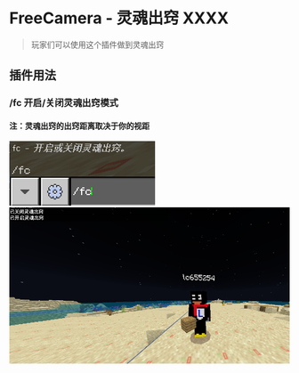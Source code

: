 # FreeCamera - 灵魂出窍 XXXX

> 玩家们可以使用这个插件做到灵魂出窍

## 插件用法

### /fc 开启/关闭灵魂出窍模式

#### 注：灵魂出窍的出窍距离取决于你的视距

![alt text](/public/7.png)
![alt text](/public/7-2.png)
